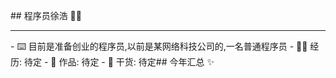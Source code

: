 ​## 程序员徐浩 👨🏼
<hr>
- ⌨️ 目前是准备创业的程序员,以前是某网络科技公司的,一名普通程序员
- 👨‍💻 经历: 待定
- 📂 作品: 待定
- 🤹 干货: 待定
​## ​今年汇总 ✨

